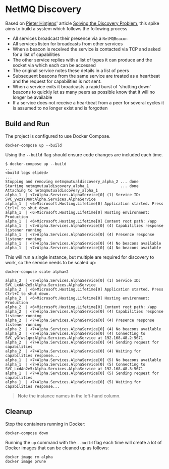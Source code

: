 # NetMQ Discovery

Based on [Pieter Hintjens](http://hintjens.com)' article [Solving the Discovery Problem](http://hintjens.com/blog:32), this spike aims to build a system which follows the following process

   - All services broadcast their presence via a `NetMQBeacon`
   - All services listen for broadcasts from other services
   - When a beacon is received the service is contacted via TCP and asked for a list of capabilities
   - The other service replies with a list of types it can produce and the socket via which each can be accessed
   - The original service notes these details in a list of peers
   - Subsequent beacons from the same service are treated as a heartbeat and the request for capabilities is not sent.
   - When a service exits it broadcasts a rapid burst of 'shutting down' beacons to quickly let as many peers as possible know that it will no longer be available
   - If a service does not receive a heartbeat from a peer for several cycles it is assumed to no longer exist and is forgotten

## Build and Run

The project is configured to use Docker Compose.

```
docker-compose up --build
```

Using the `--build` flag should ensure code changes are included each time.

```
$ docker-compose up --build
...
<build logs elided>
...
Stopping and removing netmqmutualdiscovery_alpha_2 ... done
Starting netmqmutualdiscovery_alpha_1              ... done
Attaching to netmqmutualdiscovery_alpha_1
alpha_1  | <7>Alpha.Services.AlphaService[0] (1) Service ID: SVC_ywzsY0nW:Alpha.Services.AlphaService
alpha_1  | <6>Microsoft.Hosting.Lifetime[0] Application started. Press Ctrl+C to shut down.
alpha_1  | <6>Microsoft.Hosting.Lifetime[0] Hosting environment: Production
alpha_1  | <6>Microsoft.Hosting.Lifetime[0] Content root path: /app
alpha_1  | <7>Alpha.Services.AlphaService[0] (4) Capabilities response listener running
alpha_1  | <7>Alpha.Services.AlphaService[0] (4) Presence response listener running
alpha_1  | <7>Alpha.Services.AlphaService[0] (4) No beacons available
alpha_1  | <7>Alpha.Services.AlphaService[0] (4) No beacons available

```

This will run a single instance, but multiple are required for discovery to work, so the service needs to be scaled up:

```
docker-compose scale alpha=2
```

```
alpha_2  | <7>Alpha.Services.AlphaService[0] (1) Service ID: SVC_LxdAn2e5:Alpha.Services.AlphaService
alpha_2  | <6>Microsoft.Hosting.Lifetime[0] Application started. Press Ctrl+C to shut down.
alpha_2  | <6>Microsoft.Hosting.Lifetime[0] Hosting environment: Production
alpha_2  | <6>Microsoft.Hosting.Lifetime[0] Content root path: /app
alpha_2  | <7>Alpha.Services.AlphaService[0] (4) Capabilities response listener running
alpha_2  | <7>Alpha.Services.AlphaService[0] (4) Presence response listener running
alpha_2  | <7>Alpha.Services.AlphaService[0] (4) No beacons available
alpha_2  | <7>Alpha.Services.AlphaService[0] (4) Connecting to SVC_yGfws1qm:Alpha.Services.AlphaService at 192.168.48.2:5671
alpha_2  | <7>Alpha.Services.AlphaService[0] (4) Sending request for capabilities
alpha_2  | <7>Alpha.Services.AlphaService[0] (4) Waiting for capabilities response...
alpha_1  | <7>Alpha.Services.AlphaService[0] (5) No beacons available
alpha_1  | <7>Alpha.Services.AlphaService[0] (5) Connecting to SVC_LxdAn2e5:Alpha.Services.AlphaService at 192.168.48.3:5671
alpha_1  | <7>Alpha.Services.AlphaService[0] (5) Sending request for capabilities
alpha_1  | <7>Alpha.Services.AlphaService[0] (5) Waiting for capabilities response...

```

> Note the instance names in the left-hand column.

## Cleanup
Stop the containers running in Docker:

```
docker-compose down
```

Running the `up` command with the `--build` flag each time will create a lot of Docker images that can be cleaned up as follows:

```
docker image rm alpha
docker image prune
```